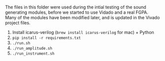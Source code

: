 The files in this folder were used during the intial testing of the sound generating modules, before we started to use Vidado and a real FGPA. Many of the modules have been modified later, and is updated in the Vivado project files.
1. Install icarus-verilog (```brew install icarus-verilog``` for mac) + Python
2. ```pip install -r requirements.txt```
3. ```./run.sh```
4. ```./run_amplitude.sh```
5. ```./run_instrument.sh```
